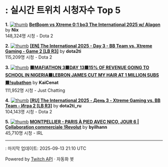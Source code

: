 # : 실시간 트위치 시청자수 Top 5

**1.** [![thumb](https://static-cdn.jtvnw.net/previews-ttv/live_user_nix-320x180.jpg)](https://twitch.tv/Nix)
**[BetBoom vs Xtreme 0:1 bo3 The International 2025 w/ Alagon](https://twitch.tv/Nix)** by **Nix**<br>148,324명 시청  - Dota 2

**2.** [![thumb](https://static-cdn.jtvnw.net/previews-ttv/live_user_dota2ti-320x180.jpg)](https://twitch.tv/dota2ti)
**[[EN] The International 2025 - Day 3 - BB Team vs. Xtreme Gaming - Game 2 [LB R3]](https://twitch.tv/dota2ti)** by **dota2ti**<br>115,209명 시청  - Dota 2

**3.** [![thumb](https://static-cdn.jtvnw.net/previews-ttv/live_user_kaicenat-320x180.jpg)](https://twitch.tv/KaiCenat)
**[🟥MAFIATHON 3🟥DAY 13🟥15% OF REVENUE GOING TO SCHOOL IN NIGERIA🟥LEBRON JAMES CUT MY HAIR AT 1 MILLION SUBS🟥!subathon](https://twitch.tv/KaiCenat)** by **KaiCenat**<br>111,952명 시청  - Just Chatting

**4.** [![thumb](https://static-cdn.jtvnw.net/previews-ttv/live_user_dota2ti_ru-320x180.jpg)](https://twitch.tv/dota2ti_ru)
**[[RU] The International 2025 - День 3 - Xtreme Gaming vs. BB Team - Игра 2 [LB R3]](https://twitch.tv/dota2ti_ru)** by **dota2ti_ru**<br>104,143명 시청  - Dota 2

**5.** [![thumb](https://static-cdn.jtvnw.net/previews-ttv/live_user_byilhann-320x180.jpg)](https://twitch.tv/byilhann)
**[MONTPELLIER - PARIS À PIED AVEC NICO, JOUR 6 | Collaboration commerciale !Revolut](https://twitch.tv/byilhann)** by **byilhann**<br>45,710명 시청  - IRL


---
: 마지막 업데이트: 2025-09-13 21:10 UTC

Powered by [Twitch API](https://dev.twitch.tv/docs/api/reference) · 자동화 봇